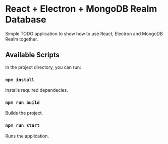 # React + Electron + MongoDB Realm Database

Simple TODO application to show how to use React, Electron and MongoDB Realm together.

## Available Scripts

In the project directory, you can run:

### `npm install`

Installs required dependecies.

### `npm run build`

Builds the project.

### `npm run start`

Runs the application.
